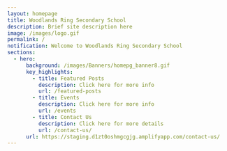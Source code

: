 ```yaml
---
layout: homepage
title: Woodlands Ring Secondary School
description: Brief site description here
image: /images/logo.gif
permalink: /
notification: Welcome to Woodlands Ring Secondary School
sections:
  - hero:
      background: /images/Banners/homepg_banner8.gif
      key_highlights:
        - title: Featured Posts
          description: Click here for more info
          url: /featured-posts
        - title: Events
          description: Click here for more info
          url: /events
        - title: Contact Us
          description: Click here for more details
          url: /contact-us/
      url: https://staging.d1zt0oshmgcgjg.amplifyapp.com/contact-us/
---
```


